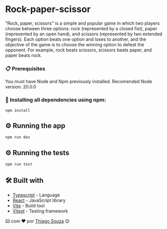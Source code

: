 # Rock-paper-scissor

"Rock, paper, scissors" is a simple and popular game in which two players choose between three
options: rock (represented by a closed fist), paper (represented by an open hand), and scissors 
(represented by two extended fingers). Each option beats one option and loses to another, and the
objective of the game is to choose the winning option to defeat the opponent. For example, rock beats scissors, 
scissors beats paper, and paper beats rock.

### 📋 Prerequisites

You must have Node and Npm previously installed.
Recomended Node version: 20.0.0

### 🔧 Installing all dependencies using npm:

```
npm install 
```
## ⚙️ Running the app

```
npm run dev
```

## ⚙️ Running the tests

```
npm run test
```

## 🛠️ Built with 

* [Typescript](https://www.typescriptlang.org/) - Language
* [React](https://react.dev/) - JavaScript library
* [Vite](https://vitejs.dev/guide/) - Build tool
* [Vitest](https://vitest.dev/) - Testing framework



⌨️ com ❤️ por [Thiago Souza](https://github.com/Thiago88Code) 😊
